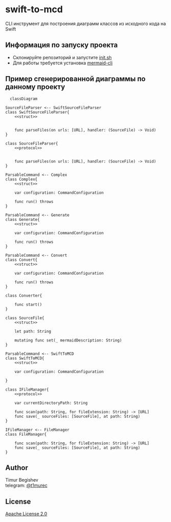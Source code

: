 # swift-to-mcd
CLI инструмент для построения диаграмм классов из исходного кода на Swift

## Информация по запуску проекта
- Склонируйте репозиторий и запустите [init.sh]
- Для работы требуется установка [mermaid-cli]

## Пример сгенерированной диаграммы по данному проекту
```mermaid
  classDiagram

SourceFileParser <-- SwiftSourceFileParser
class SwiftSourceFileParser{
	<<struct>>

	
	func parseFiles(on urls: [URL], handler: (SourceFile) -> Void)
}

class SourceFileParser{
	<<protocol>>

	
	func parseFiles(on urls: [URL], handler: (SourceFile) -> Void)
}

ParsableCommand <-- Complex
class Complex{
	<<struct>>

	var configuration: CommandConfiguration
	
	func run() throws
}

ParsableCommand <-- Generate
class Generate{
	<<struct>>

	var configuration: CommandConfiguration
	
	func run() throws
}

ParsableCommand <-- Convert
class Convert{
	<<struct>>

	var configuration: CommandConfiguration
	
	func run() throws
}

class Converter{
	
	func start()
}

class SourceFile{
	<<struct>>

	let path: String
	
	mutating func set(_ mermaidDescription: String)
}

ParsableCommand <-- SwiftToMCD
class SwiftToMCD{
	<<struct>>

	var configuration: CommandConfiguration
	
}

class IFileManager{
	<<protocol>>

	var currentDirectoryPath: String
	
	func scan(path: String, for fileExtension: String) -> [URL]
	func save(_ sourceFiles: [SourceFile], at path: String)
}

IFileManager <-- FileManager
class FileManager{
	
	func scan(path: String, for fileExtension: String) -> [URL]
	func save(_ sourceFiles: [SourceFile], at path: String)
}

```

## Author
Timur Begishev\
telegram: [@t1murec]

## License
[Apache License 2.0]

[init.sh]: <https://github.com/TimuREC/swift-to-mcd/blob/main/init.sh>
[mermaid-cli]: <https://github.com/mermaid-js/mermaid-cli>
[@t1murec]: <https://t.me/t1murec>
[Apache License 2.0]: <https://github.com/TimuREC/swift-to-mcd/blob/main/LICENSE>
